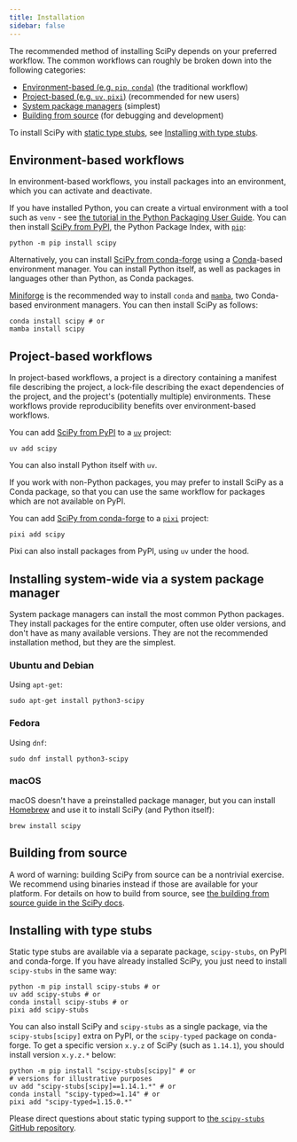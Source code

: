 ```yaml
---
title: Installation
sidebar: false
---
```


The recommended method of installing SciPy depends on your preferred workflow.
The common workflows can roughly be broken down into the following
categories:

- [Environment-based (e.g. `pip`, `conda`)](#environment-based) (the traditional workflow)
- [Project-based (e.g. `uv`, `pixi`)](#project-based) (recommended for new users)
- [System package managers](#system-package-managers) (simplest)
- [Building from source](#building-from-source) (for debugging and development)

To install SciPy with [static type stubs],
see [Installing with type stubs](#type-stubs).

[static type stubs]: https://typing.readthedocs.io/en/latest/guides/libraries.html

<a name="environment-based"></a>

## Environment-based workflows

In environment-based workflows, you install packages into an environment, which you
can activate and deactivate.

If you have installed Python, you can create a virtual environment with a tool such
as `venv` - see [the tutorial in the Python Packaging User Guide][venv-guide].
You can then install [SciPy from PyPI], the Python Package Index, with [`pip`]:

    python -m pip install scipy

[venv-guide]: https://packaging.python.org/en/latest/tutorials/installing-packages/#creating-virtual-environments
[SciPy from PyPI]: https://pypi.org/project/scipy/
[`pip`]: https://pip.pypa.io/en/stable/getting-started/

Alternatively, you can install [SciPy from conda-forge] using a [Conda]-based
environment manager. You can install Python itself, as well as packages in
languages other than Python, as Conda packages.

[Miniforge] is the recommended way to install `conda` and [`mamba`],
two Conda-based environment managers. You can then install SciPy as follows:

    conda install scipy # or
    mamba install scipy

[SciPy from conda-forge]: https://anaconda.org/conda-forge/scipy
[Miniforge]: https://conda-forge.org/download/
[Conda]: https://docs.conda.io/projects/conda/en/latest/index.html
[`mamba`]: https://mamba.readthedocs.io/en/latest/

<a name="project-based"></a>

## Project-based workflows

In project-based workflows, a project is a directory containing a manifest
file describing the project, a lock-file describing the exact dependencies
of the project, and the project's (potentially multiple) environments.
These workflows provide reproducibility benefits over environment-based workflows.

You can add [SciPy from PyPI] to a [`uv`] project:

    uv add scipy

You can also install Python itself with `uv`.

[`uv`]: https://docs.astral.sh/uv/

If you work with non-Python packages, you may prefer to install SciPy as
a Conda package, so that you can use the same workflow for packages which
are not available on PyPI.

You can add [SciPy from conda-forge] to a [`pixi`] project:

    pixi add scipy

Pixi can also install packages from PyPI, using `uv` under the hood.

[`pixi`]: https://pixi.sh/latest/

<a name="system-package-managers"></a>

## Installing system-wide via a system package manager

System package managers can install the most common Python packages.
They install packages for the entire computer, often use older versions,
and don't have as many available versions. They are not the recommended
installation method, but they are the simplest.

### Ubuntu and Debian

Using `apt-get`:

    sudo apt-get install python3-scipy

### Fedora

Using `dnf`:

    sudo dnf install python3-scipy

### macOS

macOS doesn't have a preinstalled package manager, but you can install
[Homebrew](https://brew.sh/) and use it to install SciPy (and Python itself):

    brew install scipy

<a name="building-from-source"></a>

## Building from source

A word of warning: building SciPy from source can be a nontrivial exercise. We
recommend using binaries instead if those are available for your platform.
For details on how to build from source, see
[the building from source guide in the SciPy docs][building-docs].

[building-docs]: https://scipy.github.io/devdocs/building/index.html

<a name="type-stubs"></a>

## Installing with type stubs

Static type stubs are available via a separate package, `scipy-stubs`, on
PyPI and conda-forge. If you have already installed SciPy, you just need to
install `scipy-stubs` in the same way:

    python -m pip install scipy-stubs # or
    uv add scipy-stubs # or
    conda install scipy-stubs # or
    pixi add scipy-stubs

<!---
XXX: https://github.com/conda-forge/scipy-stubs-feedstock/pull/5
-->

You can also install SciPy and `scipy-stubs` as a single package,
via the `scipy-stubs[scipy]` extra on PyPI, or the `scipy-typed`
package on conda-forge.
To get a specific version `x.y.z` of SciPy (such as `1.14.1`),
you should install version `x.y.z.*` below:

    python -m pip install "scipy-stubs[scipy]" # or
    # versions for illustrative purposes
    uv add "scipy-stubs[scipy]==1.14.1.*" # or
    conda install "scipy-typed>=1.14" # or
    pixi add "scipy-typed=1.15.0.*"

Please direct questions about static typing support to
[the `scipy-stubs` GitHub repository](https://github.com/jorenham/scipy-stubs).
